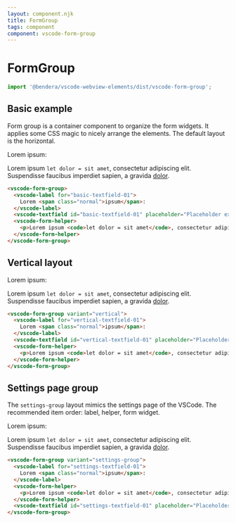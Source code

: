```yaml
---
layout: component.njk
title: FormGroup
tags: component
component: vscode-form-group
---
```


# FormGroup

```typescript
import '@bendera/vscode-webview-elements/dist/vscode-form-group';
```

## Basic example

Form group is a container component to organize the form widgets. It applies 
some CSS magic to nicely arrange the elements. The default layout is the horizontal.

<component-preview>
  <vscode-form-group>
    <vscode-label for="basic-textfield-01">
      Lorem <span class="normal">ipsum</span>:
    </vscode-label>
    <vscode-textfield id="basic-textfield-01" placeholder="Placeholder example"></vscode-textfield>
    <vscode-form-helper>
      <p>Lorem ipsum <code>let dolor = sit amet</code>, consectetur adipiscing elit. <span class="error">Suspendisse</span> faucibus imperdiet sapien, a gravida <a href="#">dolor</a>.</p>
    </vscode-form-helper>
  </vscode-form-group>
</component-preview>

```html
<vscode-form-group>
  <vscode-label for="basic-textfield-01">
    Lorem <span class="normal">ipsum</span>:
  </vscode-label>
  <vscode-textfield id="basic-textfield-01" placeholder="Placeholder example"></vscode-textfield>
  <vscode-form-helper>
    <p>Lorem ipsum <code>let dolor = sit amet</code>, consectetur adipiscing elit. <span class="error">Suspendisse</span> faucibus imperdiet sapien, a gravida <a href="#">dolor</a>.</p>
  </vscode-form-helper>
</vscode-form-group>
```

## Vertical layout

<component-preview>
  <vscode-form-group variant="vertical">
    <vscode-label for="vertical-textfield-01">
      Lorem <span class="normal">ipsum</span>:
    </vscode-label>
    <vscode-textfield id="vertical-textfield-01" placeholder="Placeholder example"></vscode-textfield>
    <vscode-form-helper>
      <p>Lorem ipsum <code>let dolor = sit amet</code>, consectetur adipiscing elit. <span class="error">Suspendisse</span> faucibus imperdiet sapien, a gravida <a href="#">dolor</a>.</p>
    </vscode-form-helper>
  </vscode-form-group>
</component-preview>

```html
<vscode-form-group variant="vertical">
  <vscode-label for="vertical-textfield-01">
    Lorem <span class="normal">ipsum</span>:
  </vscode-label>
  <vscode-textfield id="vertical-textfield-01" placeholder="Placeholder example"></vscode-textfield>
  <vscode-form-helper>
    <p>Lorem ipsum <code>let dolor = sit amet</code>, consectetur adipiscing elit. <span class="error">Suspendisse</span> faucibus imperdiet sapien, a gravida <a href="#">dolor</a>.</p>
  </vscode-form-helper>
</vscode-form-group>
```

## Settings page group

The `settings-group` layout mimics the settings page of the VSCode. The
recommended item order: label, helper, form widget.

<component-preview>
  <vscode-form-group variant="settings-group">
    <vscode-label for="settings-textfield-01">
      Lorem <span class="normal">ipsum</span>:
    </vscode-label>
    <vscode-form-helper>
      <p>Lorem ipsum <code>let dolor = sit amet</code>, consectetur adipiscing elit. <span class="error">Suspendisse</span> faucibus imperdiet sapien, a gravida <a href="#">dolor</a>.</p>
    </vscode-form-helper>
    <vscode-textfield id="settings-textfield-01" placeholder="Placeholder example"></vscode-textfield>
  </vscode-form-group>
</component-preview>

```html
<vscode-form-group variant="settings-group">
  <vscode-label for="settings-textfield-01">
    Lorem <span class="normal">ipsum</span>:
  </vscode-label>
  <vscode-form-helper>
    <p>Lorem ipsum <code>let dolor = sit amet</code>, consectetur adipiscing elit. <span class="error">Suspendisse</span> faucibus imperdiet sapien, a gravida <a href="#">dolor</a>.</p>
  </vscode-form-helper>
  <vscode-textfield id="settings-textfield-01" placeholder="Placeholder example"></vscode-textfield>
</vscode-form-group>
```